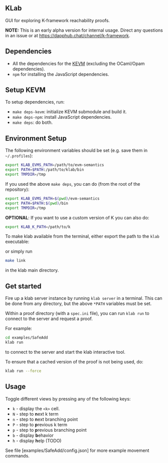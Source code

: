 ## KLab

GUI for exploring K-framework reachability proofs.

**NOTE:** This is an early alpha version for internal usage.
Direct any questions in an issue or at <https://dapphub.chat/channel/k-framework>.

## Dependencies

-   All the dependencies for the [KEVM](https://github.com/kframework/evm-semantics) (excluding the OCaml/Opam dependencies).
-   `npm` for installing the JavaScript dependencies.

## Setup KEVM

To setup dependencies, run:

-   `make deps-kevm`: initialize KEVM submodule and build it.
-   `make deps-npm`: install JavaScript dependencies.
-   `make deps`: do both.

## Environment Setup

The following environment variables should be set (e.g. save them in `~/.profiles`):

```sh
export KLAB_EVMS_PATH=/path/to/evm-semantics
export PATH=$PATH:/path/to/klab/bin
export TMPDIR=/tmp
```

If you used the above `make deps`, you can do (from the root of the repository):

```sh
export KLAB_EVMS_PATH=$(pwd)/evm-semantics
export PATH=$PATH:$(pwd)/bin
export TMPDIR=/tmp
```

**OPTIONAL**: If you want to use a custom version of K you can also do:

```sh
export KLAB_K_PATH=/path/to/k
```

To make klab available from the terminal, either export the path to the `klab` executable:

or simply run 

```sh
make link
```

in the klab main directory.

## Get started

Fire up a klab server instance by running `klab server` in a terminal.
This can be done from any directory, but the above `*PATH` variables must be set.

Within a proof directory (with a `spec.ini` file), you can run `klab run` to connect to the server and request a proof.

For example:

```sh
cd examples/SafeAdd
klab run
```

to connect to the server and start the klab interactive tool.

To ensure that a cached version of the proof is not being used, do:

```sh
klab run --force
```

## Usage

Toggle different views by pressing any of the following keys:

* `k` - display the `<k>` cell.
* `N` - step to **n**ext k term
* `n` - step to **n**ext branching point
* `P` - step to **p**revious k term
* `p` - step to **p**revious branching point
* `b` - display **b**ehavior
* `h` - display **h**elp (TODO)

See file [examples/SafeAdd/config.json] for more example movement commands.
